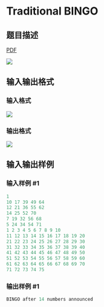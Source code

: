 # Traditional BINGO

## 题目描述

[problemUrl]: https://uva.onlinejudge.org/index.php?option=com_onlinejudge&Itemid=8&category=20&page=show_problem&problem=1754

[PDF](https://uva.onlinejudge.org/external/108/p10813.pdf)

![](https://cdn.luogu.com.cn/upload/vjudge_pic/UVA10813/035f2333839b0c22f0bc44c2370a02ea7ae9c338.png)

## 输入输出格式

### 输入格式

![](https://cdn.luogu.com.cn/upload/vjudge_pic/UVA10813/68884fdea263c43872803435d742b9f2cde5cb82.png)

### 输出格式

![](https://cdn.luogu.com.cn/upload/vjudge_pic/UVA10813/6b90864410325050fba597ffacbe038bfa296b07.png)

## 输入输出样例

### 输入样例 #1

```cpp
1
10 17 39 49 64
12 21 36 55 62
14 25 52 70
7 19 32 56 68
5 24 34 54 71
1 2 3 4 5 6 7 8 9 10
11 12 13 14 15 16 17 18 19 20
21 22 23 24 25 26 27 28 29 30
31 32 33 34 35 36 37 38 39 40
41 42 43 44 45 46 47 48 49 50
51 52 53 54 55 56 57 58 59 60
61 62 63 64 65 66 67 68 69 70
71 72 73 74 75
```


### 输出样例 #1

```cpp
BINGO after 14 numbers announced
```


